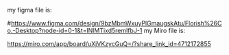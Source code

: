 my figma file is:

#https://www.figma.com/design/9bzMbmWxuyPlGmaugskAtu/Florish%26Co.-Desktop?node-id=0-1&t=lNlMTixd5remlfbJ-1
my Miro file is: 

https://miro.com/app/board/uXjVKzycGuQ=/?share_link_id=4712172855
